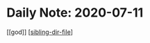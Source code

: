 # Daily Note: 2020-07-11

[[god]]
[[sibling-dir-file]]

[//begin]: # "Autogenerated link references for markdown compatibility"
[sibling-dir-file]: ../sibling-dir/sibling-dir-file "Sibling Dir File"
[//end]: # "Autogenerated link references"